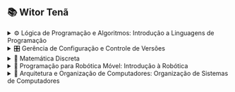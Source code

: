 ## 📚 Witor Tenã 

<details>
	<summary>⚙ Lógica de Programação e Algoritmos: Introdução a Linguagens de Programação</summary>
  - Portugol
		- Variáveis e seus tipos
		- Input e Output
		- Laços de repetição
</details>

<details>
	<summary>🎛 Gerência de Configuração e Controle de Versões</summary>
	- Github
		- Branches, Repositórios e Commits
		- Pull requests, Merge e resolução de conflitos
		- Git Config, SSH access and GPG keys
</details>

<details>
	<summary>🧮 Matemática Discreta</summary>
	- Tabela Verdade
		- Linguagem natural e lógica
		- Proposições, Conectivos e Lei de Morgan
</details>

<details>
	<summary>📡 Programação para Robótica Móvel: Introdução à Robótica</summary>
  - Robótica
		- Robôs, Eletrônica e Hardware
</details>

<details>
	<summary>💾 Arquitetura e Organização de Computadores: Organização de Sistemas de Computadores</summary>
	- Computação e Hardware
		- Hardware e Computadores
		- Bases, Binário, Hexadecimal e Decimal
		- Portas lógicas e Algoritmos no computador
</details>
